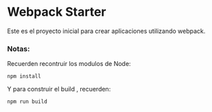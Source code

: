 # Webpack Starter

Este es el proyecto inicial para crear aplicaciones utilizando webpack.

### Notas:
Recuerden recontruir los modulos de Node:
```
npm install
```
Y para construir el build , recuerden:
```
npm run build
```